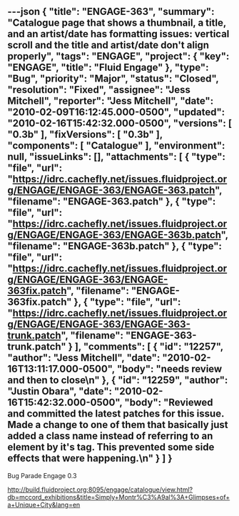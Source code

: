 ---json
{
  "title": "ENGAGE-363",
  "summary": "Catalogue page that shows a thumbnail, a title, and an artist/date has formatting issues: vertical scroll and the title and artist/date don't align properly",
  "tags": "ENGAGE",
  "project": {
    "key": "ENGAGE",
    "title": "Fluid Engage"
  },
  "type": "Bug",
  "priority": "Major",
  "status": "Closed",
  "resolution": "Fixed",
  "assignee": "Jess Mitchell",
  "reporter": "Jess Mitchell",
  "date": "2010-02-09T16:12:45.000-0500",
  "updated": "2010-02-16T15:42:32.000-0500",
  "versions": [
    "0.3b"
  ],
  "fixVersions": [
    "0.3b"
  ],
  "components": [
    "Catalogue"
  ],
  "environment": null,
  "issueLinks": [],
  "attachments": [
    {
      "type": "file",
      "url": "https://idrc.cachefly.net/issues.fluidproject.org/ENGAGE/ENGAGE-363/ENGAGE-363.patch",
      "filename": "ENGAGE-363.patch"
    },
    {
      "type": "file",
      "url": "https://idrc.cachefly.net/issues.fluidproject.org/ENGAGE/ENGAGE-363/ENGAGE-363b.patch",
      "filename": "ENGAGE-363b.patch"
    },
    {
      "type": "file",
      "url": "https://idrc.cachefly.net/issues.fluidproject.org/ENGAGE/ENGAGE-363/ENGAGE-363fix.patch",
      "filename": "ENGAGE-363fix.patch"
    },
    {
      "type": "file",
      "url": "https://idrc.cachefly.net/issues.fluidproject.org/ENGAGE/ENGAGE-363/ENGAGE-363-trunk.patch",
      "filename": "ENGAGE-363-trunk.patch"
    }
  ],
  "comments": [
    {
      "id": "12257",
      "author": "Jess Mitchell",
      "date": "2010-02-16T13:11:17.000-0500",
      "body": "needs review and then to close\n"
    },
    {
      "id": "12259",
      "author": "Justin Obara",
      "date": "2010-02-16T15:42:32.000-0500",
      "body": "Reviewed and committed the latest patches for this issue. Made a change to one of them that basically just added a class name instead of referring to an element by it's tag. This prevented some side effects that were  happening.\n"
    }
  ]
}
---
Bug Parade Engage 0.3

<http://build.fluidproject.org:8095/engage/catalogue/view.html?db=mccord_exhibitions&title=Simply+Montr%C3%A9al%3A+Glimpses+of+a+Unique+City&lang=en>

        
